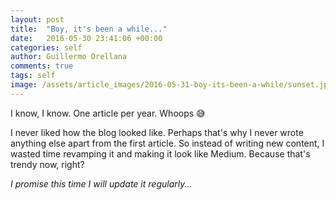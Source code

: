 ```yaml
---
layout: post
title:  "Boy, it's been a while..."
date:   2016-05-30 23:41:06 +00:00
categories: self
author: Guillermo Orellana
comments: true
tags: self
image: /assets/article_images/2016-05-31-boy-its-been-a-while/sunset.jpg
---
```

I know, I know. One article per year. Whoops 😅

I never liked how the blog looked like. Perhaps that's why I never wrote anything else apart from the first article.
So instead of writing new content, I wasted time revamping it and making it look like Medium. Because that's trendy now,
right?

*I promise this time I will update it regularly...*